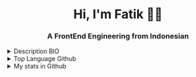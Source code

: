 <h1 align="center">Hi, I'm Fatik 👋🏾</h1>
<h3 align="center">A FrontEnd Engineering from Indonesian</h3>

<details>
  <summary>Description BIO</summary>
<ul>
<li>👋 Hi, I’m @fatik07. </li>
<li>👀 I’m interested in something new, new experience.</li>
<li>🌱 I'm currently studying at one of the universities in Indonesia, namely the State University of Surabaya.</li>
<li>🌱 I'm currently learning framework frontend like reactJS.</li>
<li>💞️ I'm looking to collaborate in various places with a positive purpose and can improve my skills.</li>
<li>😄 I'm natively speak Indonesian.</li>
<li>📫 How to reach me <a href="https://www.linkedin.com/in/fatik07/" target="_blank">Linkedin</a>, and <a href="https://www.instagram.com/fatik47/" target="_blank">Instagram</a>.</li>
</ul>
</details>

<details>
  <summary>Top Language Github</summary>

[![Top Langs](https://github-readme-stats.vercel.app/api/top-langs/?username=fatik07&layout=compact)](https://github.com/fatik07)

</details>

<details>
  <summary>My stats in Github</summary>
  
[![Fatik GitHub stats](https://github-readme-stats.vercel.app/api?username=fatik07&show_icons=true&theme=dracula)](https://github.com/fatik07)

</details>

<!---
fatik07/fatik07 is a ✨ special ✨ repository because its `README.md` (this file) appears on your GitHub profile.
You can click the Preview link to take a look at your changes.
--->
